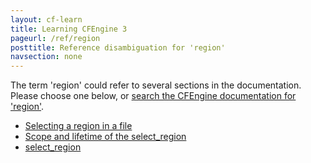 ```yaml
---
layout: cf-learn
title: Learning CFEngine 3
pageurl: /ref/region
posttitle: Reference disambiguation for 'region'
navsection: none
---
```


The term 'region' could refer to several sections in the documentation. Please choose one below, or
[search the CFEngine documentation for 'region'](http://cfengine.com/docs/latest/search.html?q=region).

- [Selecting a region in a file](http://cfengine.com/docs/latest/examples-example-snippets-basic-file-directory.html#selecting-a-region-in-a-file)
- [Scope and lifetime of the select_region](http://cfengine.com/docs/latest/reference-promise-types-edit_line.html#scope-and-lifetime-of-the-select_region)
- [select_region](http://cfengine.com/docs/latest/reference-promise-types-edit_line.html#select_region)
